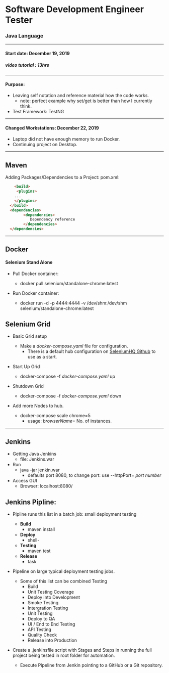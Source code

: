 # Software Development Engineer Tester

### Java Language
------------
#### Start date: December 19, 2019

##### video tutorial : 13hrs
------------
#### Purpose:
* Leaving self notation and reference material how the code works.
    * note: perfect example why set/get is better than how I currently think.
* Test Framework: TestNG

------------
#### Changed Workstations: December 22, 2019
* Laptop did not have enough memory to run Docker.
* Continuing project on Desktop.
------------
## Maven

Adding Packages/Dependencies to a Project:
pom.xml:

```html
	<build>
	 <plugins>
	...
    </plugins>
  </build>
  <dependencies>
     	<dependencies>
           Dependency reference
     	</dependencies>
  </dependencies>
```

------

## Docker 

#### Selenium Stand Alone
* Pull Docker container:
    * docker pull selenium/standalone-chrome:latest
	
* Run Docker container: 
    * docker run -d -p 4444:4444 -v /dev/shm:/dev/shm selenium/standalone-chrome:latest

## Selenium Grid
* Basic Grid setup
    * Make a _docker-compose.yaml_ file for configuration. 
       * There is a default hub configuration on [SeleniumHQ Github](https://github.com/SeleniumHQ/docker-selenium) to use as a start.
	
* Start Up Grid
     * docker-compose -f _docker-compose.yaml_ up

* Shutdown Grid
    * docker-compose -f _docker-compose.yaml_ down 

* Add more Nodes to hub.
    * docker-compose scale chrome=5 
      * usage: _browserName_= No. of instances.
------------

## Jenkins
* Getting Java Jenkins
    * file: Jenkins.war
* Run
	* java -jar jenkin.war
		* defaults port 8080, to change port: use --httpPort= _port number_
* Access GUI 
	* Browser: localhost:8080/

## Jenkins Pipline:
* Pipline runs this list in a batch job: small deployment testing
	* __Build__
		* maven install
	* __Deploy__
		 * shell-
	* __Testing__
		* maven test
	* __Release__
		* task

* Pipeline on large typical deployment testing jobs.
  * Some of this list can be combined Testing
    * Build
	* Unit Testing Coverage
	* Deploy into Development
	* Smoke Testing
	* Intergration Testing
	* Unit Testing
	* Deploy to QA
	* UI / End to End Testing
	* API Testing
	* Quality Check
	* Release into Production

* Create a .jenkinsfile script with Stages and Steps in running the full project being tested in root folder for automation. 
   * Execute Pipeline from Jenkin pointing to a GitHub or a Git repository.

